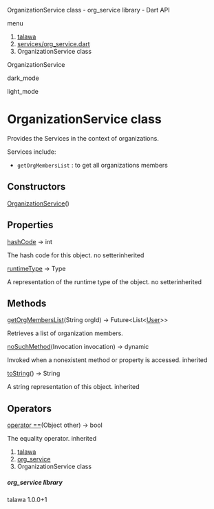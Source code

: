




OrganizationService class - org\_service library - Dart API







menu

1. [talawa](../index.html)
2. [services/org\_service.dart](../services_org_service/services_org_service-library.html)
3. OrganizationService class

OrganizationService


dark\_mode

light\_mode




# OrganizationService class


Provides the Services in the context of organizations.

Services include:

* `getOrgMembersList` : to get all organizations members

## Constructors

[OrganizationService](../services_org_service/OrganizationService/OrganizationService.html)()




## Properties

[hashCode](../services_org_service/OrganizationService/hashCode.html)
→ int

The hash code for this object.
no setterinherited

[runtimeType](../services_org_service/OrganizationService/runtimeType.html)
→ Type

A representation of the runtime type of the object.
no setterinherited



## Methods

[getOrgMembersList](../services_org_service/OrganizationService/getOrgMembersList.html)(String orgId)
→ Future<List<[User](../models_user_user_info/User-class.html)>>


Retrieves a list of organization members.

[noSuchMethod](../services_org_service/OrganizationService/noSuchMethod.html)(Invocation invocation)
→ dynamic


Invoked when a nonexistent method or property is accessed.
inherited

[toString](../services_org_service/OrganizationService/toString.html)()
→ String


A string representation of this object.
inherited



## Operators

[operator ==](../services_org_service/OrganizationService/operator_equals.html)(Object other)
→ bool


The equality operator.
inherited



 


1. [talawa](../index.html)
2. [org\_service](../services_org_service/services_org_service-library.html)
3. OrganizationService class

##### org\_service library





talawa
1.0.0+1






